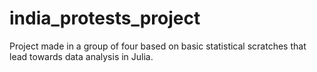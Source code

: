 # india_protests_project
Project made in a group of four based on basic statistical scratches that lead towards data analysis in Julia.
